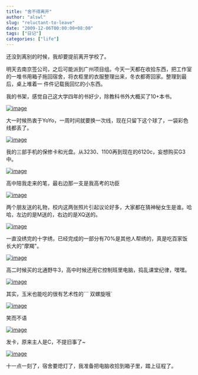 ```yaml
---
title: "舍不得离开"
author: "alswl"
slug: "reluctant-to-leave"
date: "2009-12-06T00:00:00+08:00"
tags: ["日记"]
categories: ["life"]
---
```


还没到离别的时候，我却要提前离开学校了。

明天去南京签公司，之后可能派到广州项目组。今天一天都在收拾东西，把工作室的一堆书用箱子拖回宿舍，将衣柜里的衣服整理出来，冬衣都寄回家。整理到最后，桌上堆着一
件件记载我回忆的小东西。

我的书架，感觉自己这大学四年的书好少，除教科书外大概买了10+本书。

[![image](/images/upload_dropbox/200912/books.jpg) ](/images/upload_dropbox/200912/books.jpg)

大一时候热衷于YoYo，一周时间就要换一次线，现在只留下这个球了，一袋彩色线都丢了。

[![image](/images/upload_dropbox/200912/yoyo.jpg)](/images/upload_dropbox/200912/yoyo.jpg)

我的三部手机的保修卡和光盘。从3230、1100再到现在的6120c，妄想购买G3中。

[![image](/images/upload_dropbox/200912/phone.jpg)](/images/upload_dropbox/200912/phone.jpg)

高中陪我走来的笔，最右边那一支是我高考的功臣

[![image](/images/upload_dropbox/200912/pen.jpg)](/images/upload_dropbox/200912/pen.jpg)

两个朋友送的礼物，校内这两张照片引起议论好多，大家都在猜神秘女生是谁。哈哈，左边的是M送的，右边的是XQ送的。

[![image](/images/upload_dropbox/200912/scarf.jpg)](/images/upload_dropbox/200912/scarf.jpg)

一直没绣完的十字绣，已经完成的一部分有70%是其他人帮绣的，真是吃百家饭长大的"摩羯"。

[![image](/images/upload_dropbox/200912/cross_stitch.jpg)](/images/upload_dropbox/200912/cross_stitch.jpg)

高二时候买的北通野牛3，高中时候还用它控制班里电脑，捣乱课堂纪律，嘿嘿。

[![image](/images/upload_dropbox/200912/joy_stick.jpg)](/images/upload_dropbox/200912/joy_stick.jpg)

其实，玉米也能吃的很有艺术性的``` 双螺旋哦`

[![image](/images/upload_dropbox/200912/corn.jpg)](/images/upload_dropbox/200912/corn.jpg)

笑而不语

[![image](/images/upload_dropbox/200912/cheat.jpg)](/images/upload_dropbox/200912/cheat.jpg)

发卡，原来主人是C，不提旧事了~

[![image](/images/upload_dropbox/200912/hairpin.jpg)](/images/upload_dropbox/200912/hairpin.jpg)

十一点一刻了，宿舍要熄灯了，我准备把电脑收拾到箱子里，踏上征程了。

